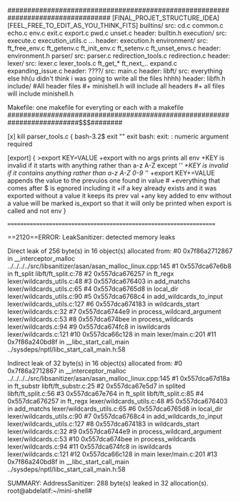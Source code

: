 
##################################################################################
[FINAL_PROJET_STRUCTURE_IDEA]
[FEEL_FREE_TO_EDIT_AS_YOU_THINK_FITS]
builtins/
	src: cd.c common.c echo.c env.c exit.c export.c pwd.c unset.c
	header: builtin.h
execution/
	src: execute.c execution_utils.c ...
	header: execution.h
environment/
	src: ft_free_env.c ft_getenv.c ft_init_env.c ft_setenv.c ft_unset_envs.c
	header: environment.h
parser/
	src: parser.c redirection_tools.c redirection.c
	header:
lexer/
	src: lexer.c lexer_tools.c ft_get_* ft_next_.. expand.c expanding_issue.c
	header:
????/
	src: main.c 
	header: 
libft/
	src: everything else hh(u didn't think i was going to write all the files hhhh)
	header: libfh.h
include/
	#All header files
	#+ minishell.h will include all headers
	#+ all files will include minishell.h

Makefile: one makefile for everyting or each with a makefile
##########################################################################$$$########

[x] kill parser_tools.c
{
	bash-3.2$ exit ""
	exit
	bash: exit: : numeric argument required

[export]
{
	>export KEY=VALUE
	+export with no args prints all env
	+KEY is invalid if it starts with anything rather than a-z A-Z except '_'
	+KEY is invalid if it contains anything rather than a-z A-Z 0-9 '_'
	+export KEY+=VALUE  appends the value to the prevuios one found in value
	# +everything that comes after $ is egnored including it
	+if a key already exists and it was exported without a value it keeps its prev val
	+any key added to env without a value will be marked is_export so that it will only be printed when export is called and not env
}


	=================================================================
==2120==ERROR: LeakSanitizer: detected memory leaks

Direct leak of 256 byte(s) in 16 object(s) allocated from:
    #0 0x7f86a2712867 in __interceptor_malloc ../../../../src/libsanitizer/asan/asan_malloc_linux.cpp:145
    #1 0x557dca67e6b8 in ft_split libft/ft_split.c:78
    #2 0x557dca676257 in ft_regx lexer/wildcards_utils.c:48
    #3 0x557dca676403 in add_matchs lexer/wildcards_utils.c:65
    #4 0x557dca6765d8 in local_dir lexer/wildcards_utils.c:90
    #5 0x557dca6768c4 in add_wildcards_to_input lexer/wildcards_utils.c:127
    #6 0x557dca674183 in wildcards_start lexer/wildcards.c:32
    #7 0x557dca6744e9 in process_wildcard_argument lexer/wildcards.c:53
    #8 0x557dca674bee in process_wildcards lexer/wildcards.c:94
    #9 0x557dca674fc8 in iswildcards lexer/wildcards.c:121
    #10 0x557dca66c128 in main lexer/main.c:201
    #11 0x7f86a240bd8f in __libc_start_call_main ../sysdeps/nptl/libc_start_call_main.h:58

Indirect leak of 32 byte(s) in 16 object(s) allocated from:
    #0 0x7f86a2712867 in __interceptor_malloc ../../../../src/libsanitizer/asan/asan_malloc_linux.cpp:145
    #1 0x557dca67d18a in ft_substr libft/ft_substr.c:25
    #2 0x557dca67e5d7 in splited libft/ft_split.c:56
    #3 0x557dca67e764 in ft_split libft/ft_split.c:85
    #4 0x557dca676257 in ft_regx lexer/wildcards_utils.c:48
    #5 0x557dca676403 in add_matchs lexer/wildcards_utils.c:65
    #6 0x557dca6765d8 in local_dir lexer/wildcards_utils.c:90
    #7 0x557dca6768c4 in add_wildcards_to_input lexer/wildcards_utils.c:127
    #8 0x557dca674183 in wildcards_start lexer/wildcards.c:32
    #9 0x557dca6744e9 in process_wildcard_argument lexer/wildcards.c:53
    #10 0x557dca674bee in process_wildcards lexer/wildcards.c:94
    #11 0x557dca674fc8 in iswildcards lexer/wildcards.c:121
    #12 0x557dca66c128 in main lexer/main.c:201
    #13 0x7f86a240bd8f in __libc_start_call_main ../sysdeps/nptl/libc_start_call_main.h:58

SUMMARY: AddressSanitizer: 288 byte(s) leaked in 32 allocation(s).
root@abdelatif:~/mini-shell# 
